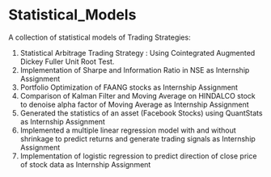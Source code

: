 # Statistical_Models
A collection of statistical models of Trading Strategies:
1. Statistical Arbitrage Trading Strategy : Using Cointegrated Augmented Dickey Fuller Unit Root Test.
2. Implementation of Sharpe and Information Ratio in NSE as Internship Assignment
3. Portfolio Optimization of FAANG stocks as Internship Assignment 
4. Comparison of Kalman Filter and Moving Average on HINDALCO stock to denoise alpha factor of Moving Average as Internship Assignment 
5. Generated the statistics of an asset (Facebook Stocks) using QuantStats as Internship Assignment 
6. Implemented a multiple linear regression model with and without shrinkage to predict returns and generate trading signals as Internship Assignment 
7. Implementation of logistic regression to predict direction of close price of stock data as Internship Assignment 
